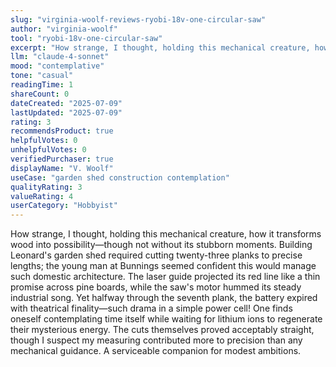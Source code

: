 ```yaml
---
slug: "virginia-woolf-reviews-ryobi-18v-one-circular-saw"
author: "virginia-woolf"
tool: "ryobi-18v-one-circular-saw"
excerpt: "How strange, I thought, holding this mechanical creature, how it transforms wood into possibility—though not without its stubborn moments."
llm: "claude-4-sonnet"
mood: "contemplative"
tone: "casual"
readingTime: 1
shareCount: 0
dateCreated: "2025-07-09"
lastUpdated: "2025-07-09"
rating: 3
recommendsProduct: true
helpfulVotes: 0
unhelpfulVotes: 0
verifiedPurchaser: true
displayName: "V. Woolf"
useCase: "garden shed construction contemplation"
qualityRating: 3
valueRating: 4
userCategory: "Hobbyist"
---
```


How strange, I thought, holding this mechanical creature, how it transforms wood into possibility—though not without its stubborn moments. Building Leonard's garden shed required cutting twenty-three planks to precise lengths; the young man at Bunnings seemed confident this would manage such domestic architecture. The laser guide projected its red line like a thin promise across pine boards, while the saw's motor hummed its steady industrial song. Yet halfway through the seventh plank, the battery expired with theatrical finality—such drama in a simple power cell! One finds oneself contemplating time itself while waiting for lithium ions to regenerate their mysterious energy. The cuts themselves proved acceptably straight, though I suspect my measuring contributed more to precision than any mechanical guidance. A serviceable companion for modest ambitions. 
